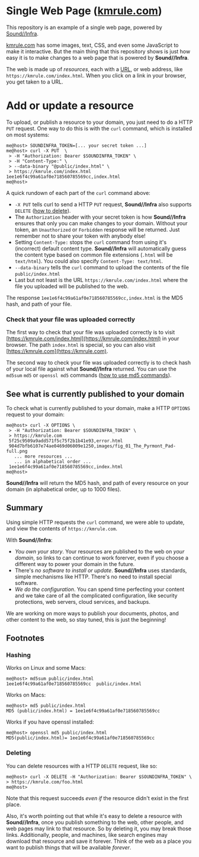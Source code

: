 # Single Web Page ([kmrule.com](https://kmrule.com))
This repository is an example of a single web page, powered by
[Sound//Infra](https://soundinfra.com).

[kmrule.com](https://kmrule.com) has some images, text, CSS, and even some
JavaScript to make it interactive. But the main thing that this repository shows
is just how easy it is to make changes to a web page that is powered by
**Sound//Infra**.

The web is made up of *resources*, each with
a [URL](https://en.wikipedia.org/wiki/URL), or web address,
like `https://kmrule.com/index.html`. When you click on a link in your browser,
you get taken to a URL.

# Add or update a resource
To upload, or publish a resource to your domain, you just need to do a
HTTP `PUT` request. One way to do this is with the `curl` command, which is
installed on most systems:
```
me@host> SOUNDINFRA_TOKEN=[... your secret token ...]
me@host> curl -X PUT  \
 > -H "Authorization: Bearer $SOUNDINFRA_TOKEN" \
 > -H "Content-Type:" \
 > --data-binary "@public/index.html" \
 > https://kmrule.com/index.html
1ee1e6f4c99a61af0e718560785569cc,index.html
me@host>
```
A quick rundown of each part of the `curl` command above:

* `-X PUT` tells curl to send a HTTP `PUT` request, **Sound//Infra** also
  supports `DELETE` ([how to delete](#Deleting)).
* The `Authorization` header with your secret token is how **Sound//Infra**
  ensures that only you can make changes to your domain. Without your token, an
`Unauthorized` or `Forbidden` response
  will be returned. Just remember not to share your token with anybody else!
* Setting `Content-Type:` stops the `curl` command from using it's (incorrect)
  default content type. **Sound//Infra** will automatically guess the content
  type based on common file extensions (`.html` will be `text/html`). You could
  also specify `Content-Type: text/html`.
* `--data-binary` tells the `curl` command to upload the contents of the file
  `public/index.html`
* Last but not least is the URL `https://kmrule.com/index.html` where the
  file you uploaded will be published to the web.

The response `1ee1e6f4c99a61af0e718560785569cc,index.html` is the MD5 hash,
and path of your file.

### Check that your file was uploaded correctly
The first way to check that your file was uploaded correctly is to visit
[https://kmrule.com/index.html](https://kmrule.com/index.html) in your browser.
The path `index.html` is special, so you can also visit
[https://kmrule.com](https://kmrule.com).

The second way to check your file was uploaded correctly is to check hash of
your local file against what **Sound//Infra** returned. You can use the
`md5sum` `md5` or `openssl md5` commands ([how to use md5 commands](#Hashing)).

## See what is currently published to your domain
To check what is currently published to your domain, make a HTTP `OPTIONS`
request to your domain:
```
me@host> curl -X OPTIONS \
 > -H "Authorization: Bearer $SOUNDINFRA_TOKEN" \
 > https://kmrule.com
 5f25c9509a9add571f5c75f2b1b41e93,error.html
 904d7bfb6107e74ae0469d06009e1250,images/fig_01_The_Pyrmont_Pad-full.png
   ... more resources ...
   ... in alphabetical order ...
 1ee1e6f4c99a61af0e718560785569cc,index.html
me@host>
```
**Sound//Infra** will return the MD5 hash, and path of every resource on your
domain (in alphabetical order, up to 1000 files).

## Summary
Using simple HTTP requests the `curl` command, we were able to update,
and view the contents of `https://kmrule.com`.

With **Sound//Infra**:

* *You own your story*. Your resources are published to the web on *your
  domain*, so links to can continue to work forerver, even if you choose a
  different way to power your domain in the future.
* There's *no software to install or update*. **Sound//Infra** uses standards,
  simple mechanisms like HTTP. There's no need to install special software.
* *We do the configuration*. You can spend time perfecting your content and we
  take care of all the complicated configuration, like security protections, web
  servers, cloud services, and backups.

We are working on more ways to publish your documents, photos, and other content
to the web, so stay tuned, this is just the beginning!

## Footnotes
### Hashing
Works on Linux and some Macs:
```
me@host> md5sum public/index.html
1ee1e6f4c99a61af0e718560785569cc  public/index.html
```
Works on Macs:
```
me@host> md5 public/index.html
MD5 (public/index.html) = 1ee1e6f4c99a61af0e718560785569cc
```
Works if you have openssl installed:
```
me@host> openssl md5 public/index.html
MD5(public/index.html)= 1ee1e6f4c99a61af0e718560785569cc
```

### Deleting
You can delete resources with a HTTP `DELETE` request, like so:
```
me@host> curl -X DELETE -H "Authorization: Bearer $SOUNDINFRA_TOKEN" \
> https://kmrule.com/foo.html
me@host>
```
Note that this request succeeds *even if* the resource didn't exist in the
first place.

Also, it's worth pointing out that while it's easy to delete a resource with
**Sound//Infra**, once you publish something to the web, other people, and web
pages may link to that resource. So by deleting it, you may break those links.
Additionally, people, and machines, like search engines may download that
resource and save it forever. Think of the web as a place you want to publish
things that will be available *forever*.
